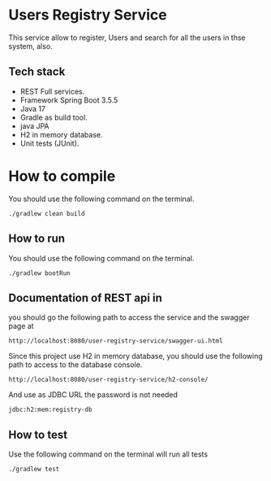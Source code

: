 # Users Registry Service

This service allow to register, Users and search for all the users in thse system, also.

## Tech stack

* REST Full services.
* Framework Spring Boot 3.5.5
* Java 17
* Gradle as build tool.
* java JPA
* H2 in memory database. 
* Unit tests (JUnit).

# How to compile

You should use the following command on the terminal.
```
./gradlew clean build
```

## How to run

You should use the following command on the terminal.
```
./gradlew bootRun
```

## Documentation of REST api in

you should go the following path to access the service and the swagger page at

```
http://localhost:8080/user-registry-service/swagger-ui.html
```

Since this project use H2 in memory database, 
you should use the following path to access to the database console.
```
http://localhost:8080/user-registry-service/h2-console/
```
And use as JDBC URL the password is not needed
```
jdbc:h2:mem:registry-db
```

## How to test

Use the following command on the terminal will run all tests
```
./gradlew test
```
